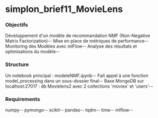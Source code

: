 # simplon_brief11_MovieLens

### Objectifs
Développement d'un modèle de recommandation NMF (Non-Negative Matrix Factorization)--
Mise en place de métriques de performance--
Monitoring des Modèles avec mlFlow--
Analyse des résultats et optimisations du modèle--

### Structure
Un notebook principal : modeleNMF.ipynb--
Fait appel à une fonction model_processing dans un sous-dossier final--
Base MongoDB sur localhost:27017 : db Movielens2 avec 2 collections 'movies' et 'users'--

### Requirements
numpy--
pymongo--
scikit--
pandas--
tqdm--
time--
mlflow--

